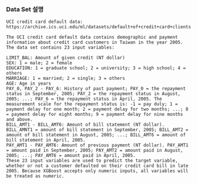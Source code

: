 ### Data Set 설명


    UCI credit card default data: https://archive.ics.uci.edu/ml/datasets/default+of+credit+card+clients

    The UCI credit card default data contains demographic and payment information about credit card customers in Taiwan in the year 2005. The data set contains 23 input variables:

    LIMIT_BAL: Amount of given credit (NT dollar)
    SEX: 1 = male; 2 = female
    EDUCATION: 1 = graduate school; 2 = university; 3 = high school; 4 = others
    MARRIAGE: 1 = married; 2 = single; 3 = others
    AGE: Age in years
    PAY_0, PAY_2 - PAY_6: History of past payment; PAY_0 = the repayment status in September, 2005; PAY_2 = the repayment status in August, 2005; ...; PAY_6 = the repayment status in April, 2005. The measurement scale for the repayment status is: -1 = pay duly; 1 = payment delay for one month; 2 = payment delay for two months; ...; 8 = payment delay for eight months; 9 = payment delay for nine months and above.
    BILL_AMT1 - BILL_AMT6: Amount of bill statement (NT dollar). BILL_AMNT1 = amount of bill statement in September, 2005; BILL_AMT2 = amount of bill statement in August, 2005; ...; BILL_AMT6 = amount of bill statement in April, 2005.
    PAY_AMT1 - PAY_AMT6: Amount of previous payment (NT dollar). PAY_AMT1 = amount paid in September, 2005; PAY_AMT2 = amount paid in August, 2005; ...; PAY_AMT6 = amount paid in April, 2005.
    These 23 input variables are used to predict the target variable, whether or not a customer defaulted on their credit card bill in late 2005. Because XGBoost accepts only numeric inputs, all variables will be treated as numeric.
